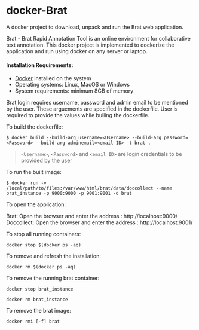 # docker-Brat

A docker project to download, unpack and run the Brat web application. 

Brat - Brat Rapid Annotation Tool is an online environment for collaborative text annotation. This docker project is implemented to dockerize the application and run using docker on any server or laptop.

#### Installation Requirements:
	
- [Docker](https://docs.docker.com/install/) installed on the system 
- Operating systems: Linux, MacOS or Windows
- System requirements: minimum 8GB of memory

Brat login requires username, password and admin email to be mentioned by the user. These arguements are specified in the dockerfile. User is required to provide the values while builing the dockerfile.

To build the dockerfile: 

	$ docker build --build-arg username=<Username> --build-arg password=<Password> --build-arg adminemail=<email ID> -t brat .

> `<Username>`, `<Password>` and `<email ID>` are login credentials to be provided by the user

To run the built image: 

	$ docker run -v /local/path/to/files:/var/www/html/brat/data/doccollect --name brat_instance -p 9000:9000 -p 9001:9001 -d brat

To open the application:

Brat: Open the browser and enter the address : http://localhost:9000/
Doccollect: Open the browser and enter the address : http://localhost:9001/

To stop all running containers: 
```
docker stop $(docker ps -aq)
```

To remove and refresh the installation: 
```
docker rm $(docker ps -aq)
```

To remove the running brat container:
```
docker stop brat_instance

docker rm brat_instance
```

To remove the brat image:
```
docker rmi [-f] brat
```